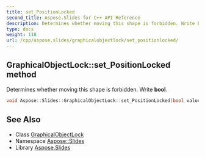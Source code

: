 ```yaml
---
title: set_PositionLocked
second_title: Aspose.Slides for C++ API Reference
description: Determines whether moving this shape is forbidden. Write bool.
type: docs
weight: 118
url: /cpp/aspose.slides/graphicalobjectlock/set_positionlocked/
---
```

## GraphicalObjectLock::set_PositionLocked method


Determines whether moving this shape is forbidden. Write **bool**.

```cpp
void Aspose::Slides::GraphicalObjectLock::set_PositionLocked(bool value) override
```

## See Also

* Class [GraphicalObjectLock](../)
* Namespace [Aspose::Slides](../../)
* Library [Aspose.Slides](../../../)
